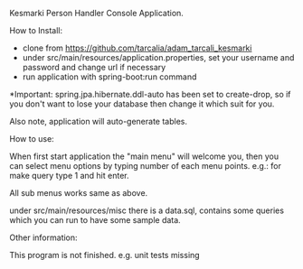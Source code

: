Kesmarki Person Handler Console Application.

How to Install: 

- clone from https://github.com/tarcalia/adam_tarcali_kesmarki
- under src/main/resources/application.properties, set your username and password and change url if necessary
- run application with spring-boot:run command

*Important:
spring.jpa.hibernate.ddl-auto has been set to create-drop, so if you don't want
to lose your database then change it which suit for you.

Also note, application will auto-generate tables.

How to use:

When first start application the "main menu" will welcome you, then you can select
menu options by typing number of each menu points. e.g.: for make query type 1 and 
hit enter.

All sub menus works same as above.

under src/main/resources/misc there is a data.sql, contains some queries which you can 
run to have some sample data.

Other information:

This program is not finished. e.g. unit tests missing
